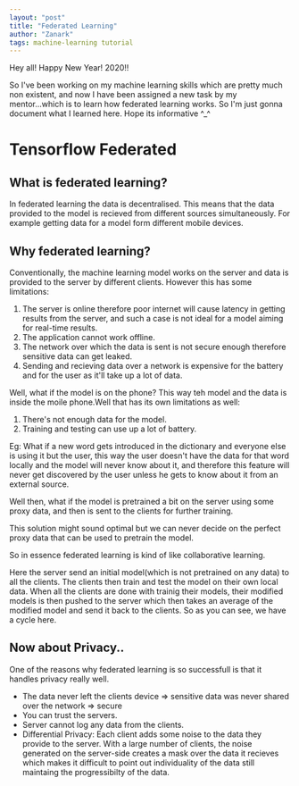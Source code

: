 ```yaml
---
layout: "post"
title: "Federated Learning"
author: "Zanark"
tags: machine-learning tutorial
---
```


Hey all! Happy New Year! 2020!!

So I've been working on my machine learning skills which are pretty much non existent, and now I have been assigned a new task by my mentor...which is to learn  how federated learning works. So I'm just gonna document what I learned here. Hope its informative ^_^

# Tensorflow Federated

## What is federated learning?

In federated learning the data is decentralised. This means that the data provided to the model is recieved from different sources simultaneously. For example getting data for a model form different mobile devices.

## Why federated learning?

Conventionally, the machine learning model works on the server and data is provided to the server by different clients. However this has some limitations:

1. The server is online therefore poor internet will cause latency in getting results from the server, and such a case is not ideal for a model aiming for real-time results.
2. The application cannot work offline.
3. The network over which the data is sent is not secure enough therefore sensitive data can get leaked.
4. Sending and recieving data over a network is expensive for the battery and for the user as it'll take up a lot of data.

Well, what if the model is on the phone? This way teh model and the data is inside the moile phone.Well that has its own limitations as well:

1. There's not enough data for the model.
2. Training and testing can use up a lot of battery.

Eg: What if a new word gets introduced in the dictionary and everyone else is using it but the user, this way the user doesn't have the data for that word locally and the model will never know about it, and therefore this feature will never get discovered by the user unless he gets to know about it from an external source.

Well then, what if the model is pretrained a bit on the server using some proxy data, and then is sent to the clients for further training.

This solution might sound optimal but we can never decide on the perfect proxy data that can be used to pretrain the model.


So in essence federated learning is kind of like collaborative learning.


Here the server send an initial model(which is not pretrained on any data) to all the clients. The clients then train and test the model on their own local data. When all the clients are done with trainig their models, their modified models is then pushed to the server which then takes an average of the modified model and send it back to the clients. So as you can see, we have a cycle here.

## Now about Privacy..

One of the reasons why federated learning is so successfull is that it handles privacy really well.

- The data never left the clients device => sensitive data was never shared over the network => secure
- You can trust the servers.
- Server cannot log any data from the clients.
- Differential Privacy: Each client adds some noise to the data they provide to the server. With a large number of clients, the noise generated on the server-side creates a mask over the data it recieves which makes it difficult to point out individuality of the data still maintaing the progressibilty of the data.

